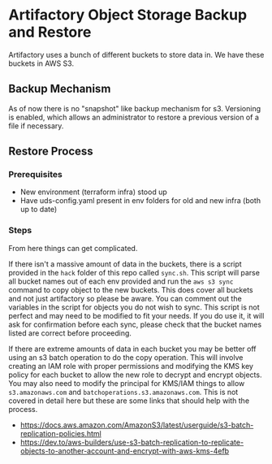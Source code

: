 # Artifactory Object Storage Backup and Restore

Artifactory uses a bunch of different buckets to store data in. We have these buckets in AWS S3.

## Backup Mechanism

As of now there is no "snapshot" like backup mechanism for s3. Versioning is enabled, which allows an administrator to restore a previous version of a file if necessary.

## Restore Process

### Prerequisites

- New environment (terraform infra) stood up
- Have uds-config.yaml present in env folders for old and new infra (both up to date)

### Steps

From here things can get complicated.

If there isn't a massive amount of data in the buckets, there is a script provided in the `hack` folder of this repo called `sync.sh`. This script will parse all bucket names out of each env provided and run the `aws s3 sync` command to copy object to the new buckets. This does cover all buckets and not just artifactory so please be aware. You can comment out the variables in the script for objects you do not wish to sync. This script is not perfect and may need to be modified to fit your needs. If you do use it, it will ask for confirmation before each sync, please check that the bucket names listed are correct before proceeding.

If there are extreme amounts of data in each bucket you may be better off using an s3 batch operation to do the copy operation. This will involve creating an IAM role with proper permissions and modifying the KMS key policy for each bucket to allow the new role to decrypt and encrypt objects. You may also need to modify the principal for KMS/IAM things to allow `s3.amazonaws.com` and `batchoperations.s3.amazonaws.com`. This is not covered in detail here but these are some links that should help with the process.

- <https://docs.aws.amazon.com/AmazonS3/latest/userguide/s3-batch-replication-policies.html>
- <https://dev.to/aws-builders/use-s3-batch-replication-to-replicate-objects-to-another-account-and-encrypt-with-aws-kms-4efb>
